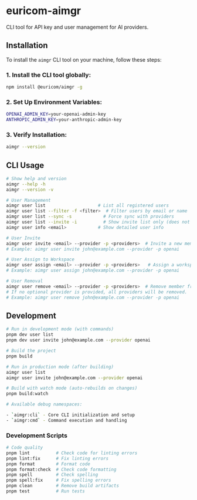 # euricom-aimgr

CLI tool for API key and user management for AI providers.

## Installation

To install the `aimgr` CLI tool on your machine, follow these steps:

### 1. Install the CLI tool globally:

```bash
npm install @euricom/aimgr -g
```

### 2. Set Up Environment Variables:

```bash
OPENAI_ADMIN_KEY=your-openai-admin-key
ANTHROPIC_ADMIN_KEY=your-anthropic-admin-key
```

### 3. Verify Installation:

```bash
aimgr --version
```

## CLI Usage

```bash
# Show help and version
aimgr --help -h
aimgr --version -v

# User Management
aimgr user list                    # List all registered users
aimgr user list --filter -f <filter>  # Filter users by email or name
aimgr user list --sync -s            # Force sync with providers
aimgr user list --invite -i          # Show invite list only (does not include users)
aimgr user info <email>            # Show detailed user info

# User Invite
aimgr user invite <email> --provider -p <providers>  # Invite a new member to a provider
# Example: aimgr user invite john@example.com --provider -p openai

# User Assign to Workspace
aimgr user assign <email> --provider -p <providers>   # Assign a workspace for the user
# Example: aimgr user assign john@example.com --provider -p openai

# User Removal
aimgr user remove <email> --provider -p <providers>  # Remove member from provider
# If no optional provider is provided, all providers will be removed.
# Example: aimgr user remove john@example.com --provider -p openai
```

## Development

```bash
# Run in development mode (with commands)
pnpm dev user list
pnpm dev user invite john@example.com --provider openai

# Build the project
pnpm build

# Run in production mode (after building)
aimgr user list
aimgr user invite john@example.com --provider openai

# Build with watch mode (auto-rebuilds on changes)
pnpm build:watch

# Available debug namespaces:

- `aimgr:cli` - Core CLI initialization and setup
- `aimgr:cmd` - Command execution and handling
```

### Development Scripts

```bash
# Code quality
pnpm lint          # Check code for linting errors
pnpm lint:fix      # Fix linting errors
pnpm format        # Format code
pnpm format:check  # Check code formatting
pnpm spell         # Check spelling
pnpm spell:fix     # Fix spelling errors
pnpm clean         # Remove build artifacts
pnpm test          # Run tests
```
